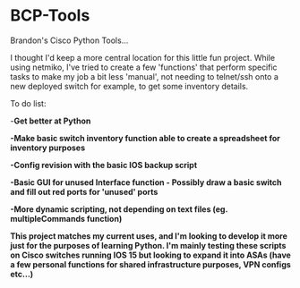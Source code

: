 # BCP-Tools
Brandon's Cisco Python Tools...

I thought I'd keep a more central location for this little fun project. While using netmiko, I've tried to create a few 'functions' that perform specific tasks to make my job a bit less 'manual', not needing to telnet/ssh onto a new deployed switch for example, to get some inventory details.

To do list:

-<b>Get better at Python

-<b>Make basic switch inventory function able to create a spreadsheet for inventory purposes

-<b>Config revision with the basic IOS backup script

-<b>Basic GUI for unused Interface function - Possibly draw a basic switch and fill out red ports for 'unused' ports

-<b>More dynamic scripting, not depending on text files (eg. multipleCommands function)


This project matches my current uses, and I'm looking to develop it more just for the purposes of learning Python. I'm mainly testing these scripts on Cisco switches running IOS 15 but looking to expand it into ASAs (have a few personal functions for shared infrastructure purposes, VPN configs etc...)

